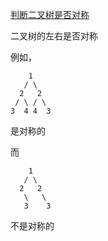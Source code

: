 
[判断二叉树是否对称](https://leetcode.com/problems/symmetric-tree/)

二叉树的左右是否对称

例如，
```
    1
   / \
  2   2
 / \ / \
3  4 4  3
```
是对称的

而
```
    1
   / \
  2   2
   \   \
   3    3
```
不是对称的